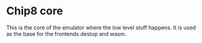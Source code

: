 # Chip8 core

This is the core of the emulator where the low level stuff happens. It is used as the base for the frontends destop and wasm.
